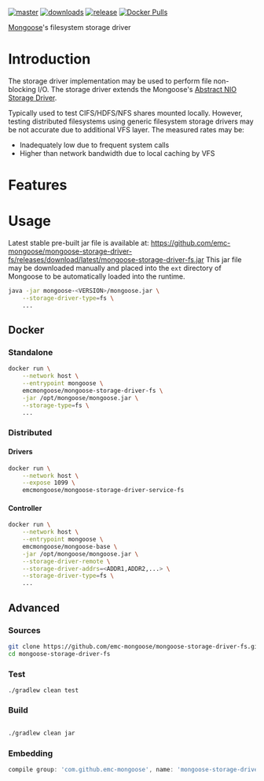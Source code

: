 [![master](https://img.shields.io/travis/emc-mongoose/mongoose-storage-driver-fs/master.svg)](https://travis-ci.org/emc-mongoose/mongoose-storage-driver-fs)
[![downloads](https://img.shields.io/github/downloads/emc-mongoose/mongoose-storage-driver-fs/total.svg)](https://github.com/emc-mongoose/mongoose-storage-driver-fs/releases)
[![release](https://img.shields.io/github/release/emc-mongoose/mongoose-storage-driver-fs.svg)]()
[![Docker Pulls](https://img.shields.io/docker/pulls/emcmongoose/mongoose-storage-driver-fs.svg)](https://hub.docker.com/r/emcmongoose/mongoose-storage-driver-fs/)

[Mongoose](https://github.com/emc-mongoose/mongoose-base)'s filesystem
storage driver

# Introduction

The storage driver implementation may be used to perform file
non-blocking I/O. The storage driver extends the Mongoose's
[Abstract NIO Storage Driver](https://github.com/emc-mongoose/mongoose-base/wiki/v3.6-Extensions#22-nio-storage-driver).

Typically used to test CIFS/HDFS/NFS shares mounted locally. However,
testing distributed filesystems using generic filesystem storage drivers
may be not accurate due to additional VFS layer. The measured
rates may be:
* Inadequately low due to frequent system calls
* Higher than network bandwidth due to local caching by VFS

# Features

# Usage

Latest stable pre-built jar file is available at:
https://github.com/emc-mongoose/mongoose-storage-driver-fs/releases/download/latest/mongoose-storage-driver-fs.jar
This jar file may be downloaded manually and placed into the `ext`
directory of Mongoose to be automatically loaded into the runtime.

```bash
java -jar mongoose-<VERSION>/mongoose.jar \
    --storage-driver-type=fs \
    ...
```

## Docker

### Standalone

```bash
docker run \
    --network host \
    --entrypoint mongoose \
    emcmongoose/mongoose-storage-driver-fs \
    -jar /opt/mongoose/mongoose.jar \
    --storage-type=fs \
    ...
```

### Distributed

#### Drivers

```bash
docker run \
    --network host \
    --expose 1099 \
    emcmongoose/mongoose-storage-driver-service-fs
```

#### Controller

```bash
docker run \
    --network host \
    --entrypoint mongoose \
    emcmongoose/mongoose-base \
    -jar /opt/mongoose/mongoose.jar \
    --storage-driver-remote \
    --storage-driver-addrs=<ADDR1,ADDR2,...> \
    --storage-driver-type=fs \
    ...
```

## Advanced

### Sources

```bash
git clone https://github.com/emc-mongoose/mongoose-storage-driver-fs.git
cd mongoose-storage-driver-fs
```

### Test

```
./gradlew clean test
```

### Build

```bash

./gradlew clean jar
```

### Embedding

```groovy
compile group: 'com.github.emc-mongoose', name: 'mongoose-storage-driver-fs', version: '<VERSION>'
```
